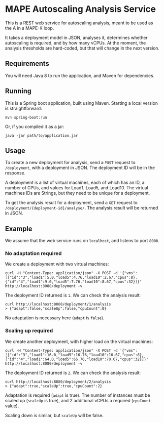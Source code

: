 # MAPE Autoscaling Analysis Service

This is a REST web service for autoscaling analysis, meant to be used as the A in a MAPE-K loop.

It takes a deployment model in JSON, analyses it, determines whether autoscaling is required, and 
by how many vCPUs. At the moment, the analysis thresholds are hard-coded, but that will change in 
the next version.

## Requirements

You will need Java 8 to run the application, and Maven for dependencies.

## Running

This is a Spring boot application, built using Maven. Starting a local version is straightforward:

	mvn spring-boot:run
	
Or, if you compiled it as a jar:

	java -jar path/to/application.jar

## Usage

To create a new deployment for analysis, send a `POST` request to `/deployment`, with a deployment 
in JSON. The deployment ID will be in the response.

A deployment is a list of virtual machines, each of which has an ID, a number of CPUs, and values 
for Load1, Load5, and Load10. The virtual machines IDs are Strings, but they need to be unique for 
a deployment.

To get the analysis result for a deployment, send a `GET` request to 
`/deployment/{deployment-id}/analyse/`. The analysis result will be returned in JSON.

## Example

We assume that the web service runs on `localhost`, and listens to port `8080`.

### No adaptation required

We create a deployment with two virtual machines:

	curl -H "Content-Type: application/json" -X POST -d '{"vms":[{"id":"3","load1":5.0,"load5":4.76,"load10":2.67,"cpus":8},{"id":"4","load1":9.0,"load5":7.76,"load10":8.67,"cpus":32}]}' http://localhost:8080/deployment -v
	
The deployment ID returned is `1`. We can check the analysis result:

	curl http://localhost:8080/deployment/1/analysis
	> {"adapt":false,"scaleUp":false,"cpuCount":0}
	
No adaptation is necessary here (`adapt` is `false`).

### Scaling up required

We create another deployment, with higher load on the virtual machines:

	curl -H "Content-Type: application/json" -X POST -d '{"vms":[{"id":"3","load1":16.0,"load5":16.76,"load10":16.67,"cpus":8},{"id":"4","load1":64.0,"load5":66.76,"load10":70.67,"cpus":32}]}' http://localhost:8080/deployment -v
	
The deployment ID returned is `2`. We can check the analysis result:

	curl http://localhost:8080/deployment/2/analysis
	> {"adapt":true,"scaleUp":true,"cpuCount":2}
	
Adaptation is required (`adapt` is true). The number of instances must be scaled up (`scaleUp` 
is true), and 2 additional vCPUs a required (`cpuCount` value).

Scaling down is similar, but `scaleUp` will be false.
